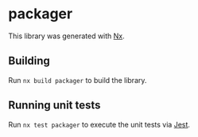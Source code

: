 # packager

This library was generated with [Nx](https://nx.dev).

## Building

Run `nx build packager` to build the library.

## Running unit tests

Run `nx test packager` to execute the unit tests via [Jest](https://jestjs.io).
